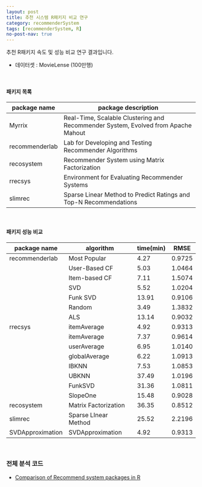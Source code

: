 ```yaml
---
layout: post
title: 추천 시스템 R패키지 비교 연구  
category: recommenderSystem 
tags: [recommenderSystem, R]
no-post-nav: true
---
```


추천 R패키지 속도 및 성능 비교 연구 결과입니다.
* 데이터셋 : MovieLense (100만행)

<br>

#### 패키지 목록

|  package name | package description  |
| ------------ | ------------ |
| Myrrix | Real-Time, Scalable Clustering and Recommender System, Evolved from Apache Mahout |
| recommenderlab | Lab for Developing and Testing Recommender Algorithms |
| recosystem | Recommender System using Matrix Factorization |
| rrecsys | Environment for Evaluating Recommender Systems |
| slimrec | Sparse Linear Method to Predict Ratings and Top-N Recommendations |

<br>

#### 패키지 성능 비교 

| package name | algorithm | time(min) | RMSE |
|------------- | ----------| --------- | ---- |
|recommenderlab|Most Popular| 4.27| 0.9725 |
|| User-Based CF| 5.03| 1.0464 |
|| Item-based CF| 7.11| 1.5074 |
|| SVD| 5.52| 1.0204 |
|| Funk SVD| 13.91| 0.9106 |
|| Random| 3.49| 1.3832 |
|| ALS| 13.14| 0.9032 |
|rrecsys| itemAverage| 4.92| 0.9313 |
|| itemAverage| 7.37| 0.9614 |
|| userAverage| 6.95| 1.0140 |
|| globalAverage| 6.22| 1.0913 |
|| IBKNN| 7.53| 1.0853 |
|| UBKNN| 37.49| 1.0196 |
|| FunkSVD| 31.36| 1.0811 |
|| SlopeOne| 15.48| 0.9028 |
|recosystem|Matrix Factorization|36.35| 0.8512 |
|slimrec| Sparse LInear Method| 25.52| 2.2196 |
|SVDApproximation| SVDApproximation| 4.92| 0.9313 |

<br>

### 전체 분석 코드

* [Comparison of Recommend system packages in R](https://github.com/2econsulting/2econsulting.github.io/blob/master/_posts_w_code/Comparison_Of_RecommendSystem.R)

<br>